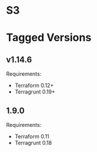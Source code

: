 S3
===========

# Tagged Versions

## v1.14.6
Requirements:
* Terraform 0.12+
* Terragrunt 0.19+

## 1.9.0
Requirements:
* Terraform 0.11
* Terragrunt 0.18

